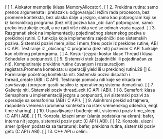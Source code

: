 [ ] 1. Alokator memorije (klasa MemoryAllocator).
[ ] 2. Prekidna rutina: samo prenos argumenata i prelazak u odgovarajući režim rada procesora, bez promene konteksta, bez ulaska dalje u jezgro, samo kao potprogram koji se iz korisničkog programa (bez niti) poziva kao „obi čan“ potprogram, samo preko instrukcije ecall, a ne radi više ništa već se odmah vraća nazad.
[ ] 3. Razgranati skok na implementaciju pojedinačnog sistemskog poziva u prekidnoj rutini. C funkcija koja implementira zajednički deo sistemskih poziva. Sistemski pozivi mem_alloc i mem_free: poziv iz prekidne rutine, ABI i C API. Testiranje iz „običnog“ C programa (bez niti) pozivom C API funkcije kao običnog potprograma.
[ ] 4. Kostur jezgra: kostur klase Thread i klasa Scheduler u potpunosti.
[ ] 5. Sistemski stek (zajednički ili pojedinačan za nit). Kompletiranje prekidne rutine čuvanjem i restauracijom registara.Promena konteksta: u operaciji yield ili u prekidnoj rutini.29
[]  6. Formiranje početnog konteksta niti. Sistemski pozivi dispatch i thread_create (ABI i C API). Testiranje pomoću niti koje se nikada ne završavaju (program gasiti nasilno iz operativnog sistema domaćina).
[ ] 7. Gašenje niti. Sistemski poziv thread_exit (C API i ABI).
[ ] 8. Semafori: klasa Semaphore u implementaciji jezgra u potpunosti, svi sistemski pozivi za operacije sa semaforima (ABI i C API).
[ ] 9. Asinhroni prekid od tajmera, raspodela vremena (promena konteksta na istek vremenskog odsečka, engl. time sharing).
[ ] 10. Uspavljivanje i buđenje niti, sistemski poziv time_sleep (C API i ABI).
[ ] 11. Konzola, izlazni smer (slanje podataka na ekran): bafer, interna nit jezgra, sistemski poziv putc (C API i ABI).
[ ] 12. Konzola, ulazni smer (prijem podataka sa tastature): bafer, prekidna rutina, sistemski poziv getc (C API i ABI).
[ ] 13. C++ API u celini.
